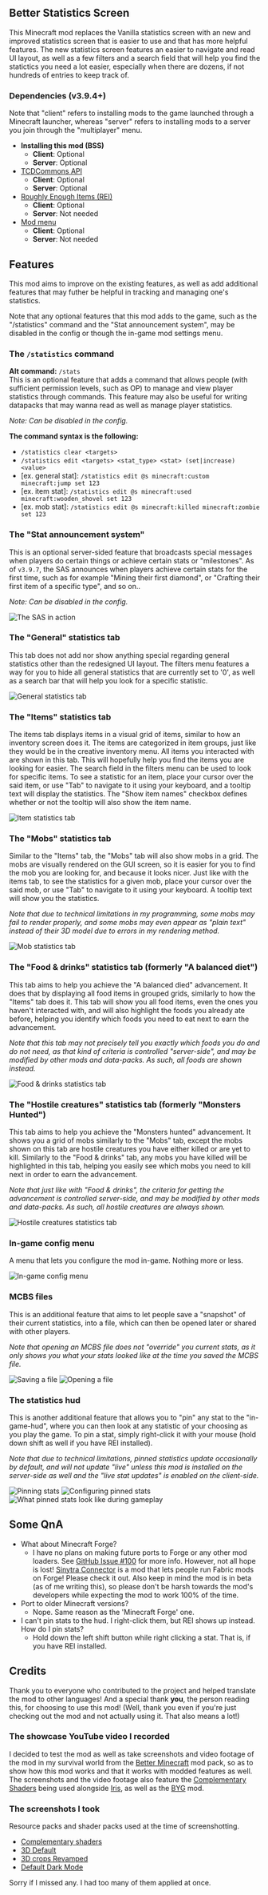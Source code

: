 ## Better Statistics Screen

This Minecraft mod replaces the Vanilla statistics screen with an new and improved statistics screen that is easier to use and that has more helpful features. The new statistics screen features an easier to navigate and read UI layout, as well as a few filters and a search field that will help you find the statictics you need a lot easier, especially when there are dozens, if not hundreds of entries to keep track of.

### Dependencies (v3.9.4+)
Note that "client" refers to installing mods to the game launched through a Minecraft launcher, whereas "server" refers to installing mods to a server you join through the "multiplayer" menu.
- **Installing this mod (BSS)**
    - **Client**: Optional
    - **Server**: Optional
- [TCDCommons API](https://modrinth.com/mod/Eldc1g37)
    - **Client**: Optional
    - **Server**: Optional
- [Roughly Enough Items (REI)](https://modrinth.com/mod/nfn13YXA)
    - **Client**: Optional
    - **Server**: Not needed
- [Mod menu](https://modrinth.com/mod/mOgUt4GM)
    - **Client**: Optional
    - **Server**: Not needed

## Features
This mod aims to improve on the existing features, as well as add additional features that may futher be helpful in tracking and managing one's statistics.  
  
Note that any optional features that this mod adds to the game, such as the "/statistics" command and the "Stat announcement system", may be disabled in the config or though the in-game mod settings menu.

### The `/statistics` command
**Alt command:** `/stats`  
This is an optional feature that adds a command that allows people (with sufficient permission levels, such as OP) to manage and view player statistics through commands. This feature may also be useful for writing datapacks that may wanna read as well as manage player statistics.  

*Note: Can be disabled in the config.*

**The command syntax is the following:**
- `/statistics clear <targets>`
- `/statistics edit <targets> <stat_type> <stat> (set|increase) <value>`
- [ex. general stat]: `/statistics edit @s minecraft:custom minecraft:jump set 123`
- [ex. item stat]: `/statistics edit @s minecraft:used minecraft:wooden_shovel set 123`
- [ex. mob stat]: `/statistics edit @s minecraft:killed minecraft:zombie set 123`

### The "Stat announcement system"
This is an optional server-sided feature that broadcasts special messages when players do certain things or achieve certain stats or "milestones". As of `v3.9.7`, the SAS announces when players achieve certain stats for the first time, such as for example "Mining their first diamond", or "Crafting their first item of a specific type", and so on..  
  
*Note: Can be disabled in the config.*  
  
![The SAS in action](https://github.com/TheCSMods/mc-better-stats/assets/66475965/3467ecae-5393-4fa9-9bf3-5146cc07f7b7)

### The "General" statistics tab
This tab does not add nor show anything special regarding general statistics other than the redesigned UI layout. The filters menu features a way for you to hide all general statistics that are currently set to '0', as well as a search bar that will help you look for a specific statistic.  
  
![General statistics tab](https://cdn.modrinth.com/data/n6PXGAoM/images/f612dcb73d9e4ffc4ca0494559a31221396c2435.png)

### The "Items" statistics tab
The items tab displays items in a visual grid of items, similar to how an inventory screen does it. The items are categorized in item groups, just like they would be in the creative inventory menu. All items you interacted with are shown in this tab. This will hopefully help you find the items you are looking for easier. The search field in the filters menu can be used to look for specific items. To see a statistic for an item, place your cursor over the said item, or use "Tab" to navigate to it using your keyboard, and a tooltip text will display the statistics. The "Show item names" checkbox defines whether or not the tooltip will also show the item name.  
  
![Item statistics tab](https://cdn.modrinth.com/data/n6PXGAoM/images/5ef05e79400d4e0d386f899dc1849f72731c0372.png)

### The "Mobs" statistics tab
Similar to the "Items" tab, the "Mobs" tab will also show mobs in a grid. The mobs are visually rendered on the GUI screen, so it is easier for you to find the mob you are looking for, and because it looks nicer. Just like with the items tab, to see the statistics for a given mob, place your cursor over the said mob, or use "Tab" to navigate to it using your keyboard. A tooltip text will show you the statistics.  
  
*Note that due to technical limitations in my programming, some mobs may fail to render properly, and some mobs may even appear as "plain text" instead of their 3D model due to errors in my rendering method.*  
  
![Mob statistics tab](https://cdn.modrinth.com/data/n6PXGAoM/images/fd6c360face8ba7fcf05224a08044614c7eb9496.png)

### The "Food & drinks" statistics tab (formerly "A balanced diet")
This tab aims to help you achieve the "A balanced died" advancement. It does that by displaying all food items in grouped grids, similarly to how the "Items" tab does it. This tab will show you all food items, even the ones you haven't interacted with, and will also highlight the foods you already ate before, helping you identify which foods you need to eat next to earn the advancement.  
  
*Note that this tab may not precisely tell you exactly which foods you do and do not need, as that kind of criteria is controlled "server-side", and may be modified by other mods and data-packs. As such, all foods are shown instead.*  

![Food & drinks statistics tab](https://cdn.modrinth.com/data/n6PXGAoM/images/9e3478d0573276349e9842337de3cf598dcf75db.png)

### The "Hostile creatures" statistics tab (formerly "Monsters Hunted")
This tab aims to help you achieve the "Monsters hunted" advancement. It shows you a grid of mobs similarly to the "Mobs" tab, except the mobs shown on this tab are hostile creatures you have either killed or are yet to kill. Similarly to the "Food & drinks" tab, any mobs you have killed will be highlighted in this tab, helping you easily see which mobs you need to kill next in order to earn the advancement.  
  
*Note that just like with "Food & drinks", the criteria for getting the advancement is controlled server-side, and may be modified by other mods and data-packs. As such, all hostile creatures are always shown.*  

![Hostile creatures statistics tab](https://cdn.modrinth.com/data/n6PXGAoM/images/fe98cfce86319282774228f4f4c81748eaa00139.png)

### In-game config menu
A menu that lets you configure the mod in-game. Nothing more or less.  

![In-game config menu](https://cdn.modrinth.com/data/n6PXGAoM/images/7413856bcf4e799b7e265bcf732f17cbb1e2e7c2.png)

### MCBS files
This is an additional feature that aims to let people save a "snapshot" of their current statistics, into a file, which can then be opened later or shared with other players.  
  
*Note that opening an MCBS file does not "override" you current stats, as it only shows you what your stats looked like at the time you saved the MCBS file.*

![Saving a file](https://cdn.modrinth.com/data/n6PXGAoM/images/315ca6da7dcb943b3435c6a11917393786ae4367.png)
![Opening a file](https://cdn.modrinth.com/data/n6PXGAoM/images/5f1855efceb8870339456bb1d3e8235d795f3cfe.png)

### The statistics hud
This is another additional feature that allows you to "pin" any stat to the "in-game-hud", where you can then look at any statistic of your choosing as you play the game. To pin a stat, simply right-click it with your mouse (hold down shift as well if you have REI installed).  

*Note that due to technical limitations, pinned statistics update occasionally by default, and will not update "live" unless this mod is installed on the server-side as well and the "live stat updates" is enabled on the client-side.*  

![Pinning stats](https://cdn.modrinth.com/data/n6PXGAoM/images/3c7e15962f4c8a2268bc5da9a2e7d97ae7850fb6.png)
![Configuring pinned stats](https://cdn.modrinth.com/data/n6PXGAoM/images/681f25b72304d0fdde71ab3104d51fab506c3c34.png)
![What pinned stats look like during gameplay](https://cdn.modrinth.com/data/n6PXGAoM/images/fd7f29e99ed6b73981b2e2cbcdb4eddb93a2bbcb.png)

## Some QnA
- What about Minecraft Forge?
    - I have no plans on making future ports to Forge or any other mod loaders. See [GitHub Issue #100](https://github.com/TheCSMods/mc-better-stats/issues/100) for more info. However, not all hope is lost! [Sinytra Connector](https://modrinth.com/mod/u58R1TMW) is a mod that lets people run Fabric mods on Forge! Please check it out. Also keep in mind the mod is in beta (as of me writing this), so please don't be harsh towards the mod's developers while expecting the mod to work 100% of the time.
- Port to older Minecraft versions?
    - Nope. Same reason as the 'Minecraft Forge' one.
- I can't pin stats to the hud. I right-click them, but REI shows up instead. How do I pin stats?
    - Hold down the left shift button while right clicking a stat. That is, if you have REI installed.

## Credits
Thank you to everyone who contributed to the project and helped translate the mod to other languages! And a special thank **you**, the person reading this, for choosing to use this mod! (Well, thank you even if you're just checking out the mod and not actually using it. That also means a lot!)

### The showcase YouTube video I recorded
I decided to test the mod as well as take screenshots and video footage of the mod in my survival world from the [Better Minecraft](https://www.curseforge.com/minecraft/modpacks/better-mc-fabric) mod pack, so as to show how this mod works and that it works with modded features as well. The screenshots and the video footage also feature the [Complementary Shaders](https://www.curseforge.com/minecraft/customization/complementary-shaders) being used alongside [Iris](https://www.curseforge.com/minecraft/mc-mods/irisshaders), as well as the [BYG](https://www.curseforge.com/minecraft/mc-mods/oh-the-biomes-youll-go) mod.

### The screenshots I took
Resource packs and shader packs used at the time of screenshotting.
- [Complementary shaders](https://www.complementary.dev/shaders/)
- [3D Default](https://modrinth.com/resourcepack/5aPp18Lx)
- [3D crops Revamped](https://modrinth.com/resourcepack/PgpTtNoI)
- [Default Dark Mode](https://modrinth.com/resourcepack/6SLU7tS5)

Sorry if I missed any. I had too many of them applied at once.
